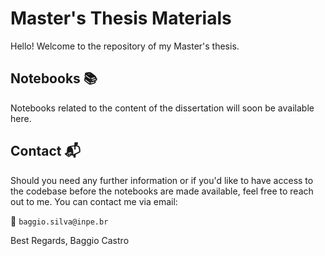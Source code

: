 # Master's Thesis Materials

Hello! Welcome to the repository of my Master's thesis. 

## Notebooks 📚

Notebooks related to the content of the dissertation will soon be available here.

## Contact 📬

Should you need any further information or if you'd like to have access to the codebase before the notebooks are made available, feel free to reach out to me. You can contact me via email:

📧 `baggio.silva@inpe.br`

Best Regards,
Baggio Castro

